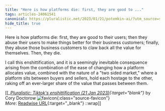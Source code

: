 ```yaml
---
title: "Here is how platforms die: first, they are good to ..."
tags: articles-24061541
canonical: https://pluralistic.net/2023/01/21/potemkin-ai/?utm_source=substack&utm_medium=email
hide_title: true
---
```


Here is how platforms die: first, they are good to their users; then they abuse their users to make things better for their business customers; finally, they abuse those business customers to claw back all the value for themselves. Then, they die.

I call this enshittification, and it is a seemingly inevitable consequence arising from the combination of the ease of changing how a platform allocates value, combined with the nature of a "two sided market," where a platform sits between buyers and sellers, hold each hostage to the other, raking off an ever-larger share of the value that passes between them.


[[<cite>_[Pluralistic: Tiktok's enshittification (21 Jan 2023)](https://pluralistic.net/2023/01/21/potemkin-ai/?utm_source=substack&utm_medium=email){:target="_blank"}_</cite> by Cory Doctorow ![favicon](https://s2.googleusercontent.com/s2/favicons?domain=pluralistic.net){:class="source-favicon"}<br>
_More_: [Readwise URL](https://readwise.io/open/470468364){:target="_blank"}
::wrap]]